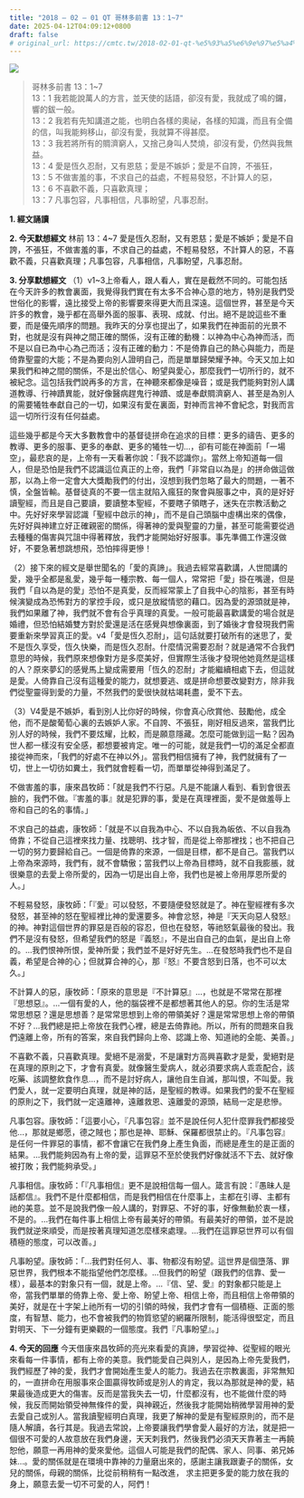 ```yaml
---
title: "2018 – 02 – 01 QT 哥林多前書 13：1~7"
date: 2025-04-12T04:09:12+0800
draft: false
# original_url: https://cmtc.tw/2018-02-01-qt-%e5%93%a5%e6%9e%97%e5%a4%9a%e5%89%8d%e6%9b%b8-13%ef%bc%9a17
---
```


![](/images/qt.jpg)
> 哥林多前書 13：1\~7  
> 13：1 我若能說萬人的方言，並天使的話語，卻沒有愛，我就成了鳴的鑼，響的鈸一般。  
> 13：2 我若有先知講道之能，也明白各樣的奧祕，各樣的知識，而且有全備的信，叫我能夠移山，卻沒有愛，我就算不得甚麼。  
> 13：3 我若將所有的賙濟窮人，又捨己身叫人焚燒，卻沒有愛，仍然與我無益。  
> 13：4 愛是恆久忍耐，又有恩慈；愛是不嫉妒；愛是不自誇，不張狂，  
> 13：5 不做害羞的事，不求自己的益處，不輕易發怒，不計算人的惡，  
> 13：6 不喜歡不義，只喜歡真理；  
> 13：7 凡事包容，凡事相信，凡事盼望，凡事忍耐。

**1. 經文誦讀**

**2.  今天默想經文**
林前 13：4\~7 愛是恆久忍耐，又有恩慈；愛是不嫉妒；愛是不自誇，不張狂，不做害羞的事，不求自己的益處，不輕易發怒，不計算人的惡，不喜歡不義，只喜歡真理；凡事包容，凡事相信，凡事盼望，凡事忍耐。

**3. 分享默想經文**
（1）v1\~3上帝看人，跟人看人，實在是截然不同的。可能包括在今天許多的教會裏面，我覺得我們實在有太多不合神心意的地方，特別是我們受世俗化的影響，遠比接受上帝的影響要來得更大而且深遠。這個世界，甚至是今天許多的教會，幾乎都在高舉外面的服事、表現、成就、付出。絕不是說這些不重要，而是優先順序的問題。我昨天的分享也提出了，如果我們在神面前的光景不對，也就是沒有與神之間正確的關係，沒有正確的動機：以神為中心為神而活，而不是以自已為中心為己而活；沒有正確的動力：不是倚靠自己的熱心與能力，而是倚靠聖靈的大能；不是為要向別人證明自己，而是單單歸榮耀予神。今天又加上如果我們和神之間的關係，不是出於信心、盼望與愛心，那麼我們一切所行的，就不被紀念。這包括我們說再多的方言，在神聽來都像是噪音；或是我們能夠對別人講道教導、行神蹟異能，就好像醫病趕鬼行神蹟、或是奉獻賙濟窮人、甚至是為別人的需要犧牲奉獻自己的一切，如果沒有愛在裏面，對神而言神不會紀念，對我而言這一切所行沒有任何益處。

這些幾乎都是今天大多數教會中的基督徒拼命在追求的目標：更多的禱告、更多的教導、更多的服事、更多的奉獻、更多的犧牲一切…，卻有可能在神面前「一場空」，最悲哀的是，上帝有一天看著你說：「我不認識你」。當然上帝知道每一個人，但是恐怕是我們不認識這位真正的上帝，我們「非常自以為是」的拼命做這做那，以為上帝一定會大大獎勵我們的付出，沒想到我們忽略了最大的問題，一著不慎，全盤皆輸。基督徒真的不要一信主就陷入瘋狂的聚會與服事之中，真的是好好讀聖經，而且是自己要讀，要讀整本聖經，不要瞎子領瞎子，迷失在宗教活動之中。先好好來學習認識「聖經中啟示的神」，而不是自己頭腦中虛構出來的偶像，先好好與神建立好正確親密的關係，得著神的愛與聖靈的力量，甚至可能需要從過去種種的傷害與咒詛中得著釋放，我們才能開始好好服事。事先準備工作還沒做好，不要急著想跳想飛，恐怕摔得更慘！

（2）接下來的經文是舉世聞名的「愛的真諦」。我過去經常喜歡講，人世間講的愛，幾乎全都是亂愛，幾乎每一種宗教、每一個人，常常把「愛」掛在嘴邊，但是我們「自以為是的愛」恐怕不是真愛，反而經常蒙上了自我中心的陰影，甚至有時候演變成為恐怖對方的掌控手段，或只是放縱情慾的藉口。因為愛的源頭就是神，我們如果離了神，我們就不會有合乎真理的真愛。一般可能最喜歡講愛的場合就是婚禮，但恐怕結婚雙方對於愛還是活在感覺與想像裏面，到了婚後才會發現我們需要重新來學習真正的愛。v4「愛是恆久忍耐」，這句話就要打破所有的迷思了，愛不是恆久享受，恆久快樂，而是恆久忍耐。什麼情況需要忍耐？就是通常不合我們意思的時候，我們原來想像對方是多麼美好，但實際生活後才發現他她竟然是這樣的人？原來夢幻的感覺馬上變成需要用「恆久的忍耐」才能繼續相處下去，但這就是愛。人倚靠自己沒有這種愛的能力，就想要逃、或是拼命想要改變對方，除非我們從聖靈得到愛的力量，不然我們的愛很快就枯竭耗盡，愛不下去。

（3）V4愛是不嫉妒，看到別人比你好的時候，你會真心欣賞他、鼓勵他，成全他，而不是酸葡萄心裏的去嫉妒人家。不自誇、不張狂，剛好相反過來，當我們比別人好的時候，我們不要炫耀，比較，而是願意隱藏。怎麼可能做到這一點？因為世人都一樣沒有安全感，都想要被肯定。唯一的可能，就是我們一切的滿足全都直接從神而來，「我們的好處不在神以外」。當我們相信擁有了神，我們就擁有了一切，世上一切彷如糞土，我們就會輕看一切，而單單從神得到滿足了。

不做害羞的事，康來昌牧師：「就是我們不行惡。凡是不能讓人看到、看到會很丟臉的，我們不做。『害羞的事』就是犯罪的事，愛是在真理裡面，愛不是做羞辱上帝和自己的名的事情。」

不求自己的益處，康牧師：「就是不以自我為中心、不以自我為皈依、不以自我為倚靠；不從自己這裡來找力量、找聰明、找才智，而是從上帝那裡找；也不把自己一切的努力要歸給自己。一個是倚靠的來源，一個是目標，都不是自己。當我們以上帝為來源時，我們有，就不會驕傲；當我們以上帝為目標時，就不自我膨脹，就很樂意的去愛上帝所愛的，因為一切是出自上帝，我們也是被上帝用厚恩所愛的人。」

不輕易發怒，康牧師：「『愛』可以發怒，不要隨便發怒就是了。神在聖經裡有多次發怒，甚至神的怒在聖經裡比神的愛還要多。神會忿怒，神是『天天向惡人發怒』的神。神對這個世界的罪惡是百般的容忍，但也在發怒，等祂怒氣最後的發出。我們不是沒有發怒，但希望我們的怒是『義怒』，不是出自自己的血氣，是出自上帝的。…我們恨神所恨，愛神所愛；我們並不是好好先生。…在發怒時我們也不是自義，希望是合神的心；但就算合神的心，那『怒』不要含怒到日落，也不可以太久。」

不計算人的惡，康牧師：「原來的意思是『不計算惡』…，也就是不常常在那裡『思想惡』。…一個有愛的人，他的腦袋裡不是都想著其他人的惡。你的生活是常常思想惡？還是思想善？是常常思想到上帝的帶領美好？還是常常思想上帝的帶領不好？…我們總是把上帝放在我們心裡，總是去倚靠祂。所以，所有的問題來自我們遠離上帝，所有的答案，來自我們歸向上帝、認識上帝、知道祂的全能、美善。」

不喜歡不義，只喜歡真理。愛絕不是溺愛，不是讓對方高興喜歡才是愛，愛絕對是在真理的原則之下，才會有真愛。就像醫生愛病人，就必須要求病人乖乖配合，該吃藥、該調整飲食作息…，而不是討好病人，讓他自生自滅，那叫恨，不叫愛。我們愛人，就一定要明白真理，就是神的話，是聖經的教導。如果我們的愛不在聖經的原則之下，我們就一定遠離神，遠離救恩、遠離愛的源頭，結局一定是悲慘。

凡事包容。康牧師：「這要小心，『凡事包容』並不是說任何人犯什麼罪我們都接受他…，那就是鄉愿，德之賊也；那也是神、耶穌、保羅都很禁止的。『凡事包容』是任何一件罪惡的事情，都不會讓它在我們身上產生負面，而總是產生的是正面的結果。…我們能夠因為有上帝的愛，這罪惡不至於使我們好像就活不下去、就好像被打敗；我們能夠承受。」

凡事相信。康牧師：「『凡事相信』更不是說相信每一個人。箴言有說：『愚昧人是話都信』。我們不是什麼都相信，而是我們相信在什麼事上，主都在引導、主都有祂的美意。並不是說我們像一般人講的，對罪惡、不好的事，好像無動於衷一樣，不是的。…我們在每件事上相信上帝有最美好的帶領。有最美好的帶領，並不是說我們就逆來順受，而是按著真理知道怎麼樣來處理。…我們在這罪惡世界可以有個積極的態度，可以改善。」

凡事盼望。康牧師：「…我們對任何人、事、物都沒有盼望。這世界是個墮落、罪惡世界，我們根本不能指望他們怎麼樣。…但我們的盼望（跟我們的信靠、愛一樣），最基本的對象只有一個，就是上帝。…『信、望、愛』的對象都只能是上帝，當我們單單的倚靠上帝、愛上帝、盼望上帝、相信上帝，而且相信上帝帶領的美好，就是在十字架上祂所有一切的引領的時候，我們才會有一個積極、正面的態度，有智慧、能力，也不會被我們的物質慾望的網羅所限制，能活得很堅定，而且對明天、下一分鐘有更樂觀的一個態度。我們『凡事盼望』。」

**4. 今天的回應**
今天借康來昌牧師的亮光來看愛的真諦，學習從神、從聖經的眼光來看每一件事情，都有上帝的美意。我們能愛自己與別人，是因為上帝先愛我們，我們經歷了神的愛，我們才會開始產生愛人的能力。我過去在宗教裏面，非常無知的，一直拼命在用服事來企圖贏得牧師或是別人的肯定，我以為那就是神的愛，結果最後造成更大的傷害。反而是當我失去一切，什麼都沒有，也不能做什麼的時候，我反而開始領受神無條件的愛，與神親近，然後我才能開始稍微學習用神的愛去愛自己或別人。當我讀聖經明白真理，我更了解神的愛是有聖經原則的，而不是隨人解讀，各行其是。我過去常說，上帝要讓我們學會愛人最好的方法，就是把一個很不可愛的人故意放在我們身邊，天天刺我們，然後我們必須天天靠著主一再饒恕他，願意一再用神的愛來愛他。這個人可能是我們的配偶、家人、同事、弟兄姊妹…。愛的關係就是在環境中靠神的力量磨出來的，感謝主讓我跟妻子的關係，女兒的關係，母親的關係，比從前稍稍有一點改進， 求主把更多愛的能力放在我的身上，願意去愛一切不可愛的人，阿們！
